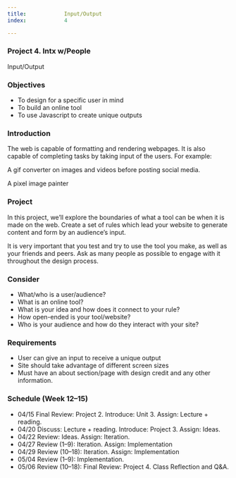 ```yaml
---
title:            Input/Output
index:            4

---
```


### Project 4. Intx w/People
Input/Output

### Objectives
- To design for a specific user in mind
- To build an online tool
- To use Javascript to create unique outputs

### Introduction
The web is capable of formatting and rendering webpages. It is also capable of completing tasks by taking input of the users. For example:

A gif converter on images and videos before posting social media.

A pixel image painter

### Project
In this project, we’ll explore the boundaries of what a tool can be when it is made on the web. Create a set of rules which lead your website to generate content and form by an audience’s input. 

It is very important that you test and try to use the tool you make, as well as your friends and peers. Ask as many people as possible to engage with it throughout the design process. 

### Consider
- What/who is a user/audience?
- What is an online tool?
- What is your idea and how does it connect to your rule? 
- How open-ended is your tool/website?
-  Who is your audience and how do they interact with your site? 


### Requirements
- User can give an input to receive a unique output
- Site should take advantage of different screen sizes
- Must have an about section/page with design credit and any other information. 

### Schedule (Week 12–15)
- 04/15 Final Review: Project 2. Introduce: Unit 3. Assign: Lecture + reading.
- 04/20 Discuss: Lecture + reading. Introduce: Project 3. Assign: Ideas.
- 04/22 Review: Ideas. Assign: Iteration.
- 04/27 Review (1–9): Iteration. Assign: Implementation
- 04/29 Review (10–18): Iteration. Assign: Implementation
- 05/04 Review (1–9): Implementation.
- 05/06 Review (10–18): Final Review: Project 4. Class Reflection and Q&A.

